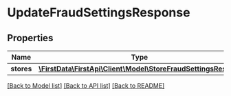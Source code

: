 # UpdateFraudSettingsResponse

## Properties
Name | Type | Description | Notes
------------ | ------------- | ------------- | -------------
**stores** | [**\FirstData\FirstApi\Client\Model\StoreFraudSettingsResult[]**](StoreFraudSettingsResult.md) |  | [optional] 

[[Back to Model list]](../README.md#documentation-for-models) [[Back to API list]](../README.md#documentation-for-api-endpoints) [[Back to README]](../README.md)


